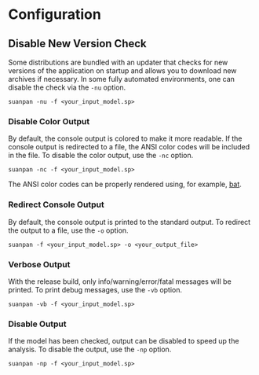 # Configuration

## Disable New Version Check

Some distributions are bundled with an updater that checks for new versions of the application on startup and allows you
to download new archives if necessary.
In some fully automated environments, one can disable the check via the `-nu` option.

```shell
suanpan -nu -f <your_input_model.sp>
```

### Disable Color Output

By default, the console output is colored to make it more readable.
If the console output is redirected to a file, the ANSI color codes will be included in the file.
To disable the color output, use the `-nc` option.

```shell
suanpan -nc -f <your_input_model.sp>
```

The ANSI color codes can be properly rendered using, for example, [bat](https://github.com/sharkdp/bat).

### Redirect Console Output

By default, the console output is printed to the standard output.
To redirect the output to a file, use the `-o` option.

```shell
suanpan -f <your_input_model.sp> -o <your_output_file>
```

### Verbose Output

With the release build, only info/warning/error/fatal messages will be printed.
To print debug messages, use the `-vb` option.

```shell
suanpan -vb -f <your_input_model.sp>
```

### Disable Output

If the model has been checked, output can be disabled to speed up the analysis.
To disable the output, use the `-np` option.

```shell
suanpan -np -f <your_input_model.sp>
```

